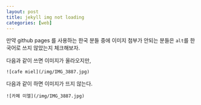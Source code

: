 ```yaml
---
layout: post
title: jekyll img not loading
categories: [web]
---
```


만약 github pages 를 사용하는 한국 분들 중에 이미지 첨부가 안되는 분들은 `alt`를 한국어로 쓰지 않았는지 체크해보자.

다음과 같이 쓰면 이미지가 올라오지만, 

```
![cafe miel](/img/IMG_3887.jpg)
```

다음과 같이 하면 이미지가 뜨지 않는다.

```
![카페 미엘](/img/IMG_3887.jpg)
```
